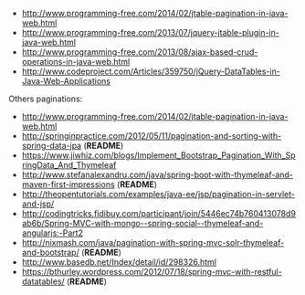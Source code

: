 * http://www.programming-free.com/2014/02/jtable-pagination-in-java-web.html
* http://www.programming-free.com/2013/07/jquery-jtable-plugin-in-java-web.html
* http://www.programming-free.com/2013/08/ajax-based-crud-operations-in-java-web.html
* http://www.codeproject.com/Articles/359750/jQuery-DataTables-in-Java-Web-Applications

Others paginations:
* http://www.programming-free.com/2014/02/jtable-pagination-in-java-web.html
* http://springinpractice.com/2012/05/11/pagination-and-sorting-with-spring-data-jpa (**README**)
* https://www.jiwhiz.com/blogs/Implement_Bootstrap_Pagination_With_SpringData_And_Thymeleaf
* http://www.stefanalexandru.com/java/spring-boot-with-thymeleaf-and-maven-first-impressions (**README**)
* http://theopentutorials.com/examples/java-ee/jsp/pagination-in-servlet-and-jsp/
* http://codingtricks.fidibuy.com/participant/join/5446ec74b760413078d9ab6b/Spring-MVC-with-mongo--spring-social--thymeleaf-and-angularjs:-Part2
* http://nixmash.com/java/pagination-with-spring-mvc-solr-thymeleaf-and-bootstrap/ (**README**)
* http://www.basedb.net/Index/detail/id/298326.html
* https://bthurley.wordpress.com/2012/07/18/spring-mvc-with-restful-datatables/ (**README**)
